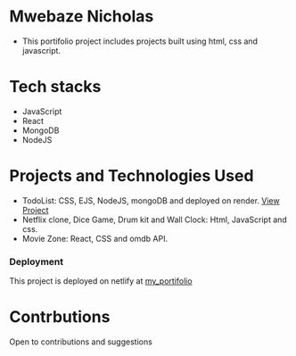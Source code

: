 # Mwebaze Nicholas

- This portifolio project includes projects built using html, css and javascript.

# Tech stacks

- JavaScript
- React
- MongoDB
- NodeJS

# Projects and Technologies Used

- TodoList: CSS, EJS, NodeJS, mongoDB and deployed on render. <a href="https://todolist-mpth.onrender.com/">View Project</a>
- Netflix clone, Dice Game,
  Drum kit and Wall Clock: Html, JavaScript and css.
- Movie Zone: React, CSS and omdb API.

### Deployment

This project is deployed on netlify at <a href="https://mwebaze-nicho.netlify.app/">my_portifolio</a>

# Contrbutions

Open to contributions and suggestions